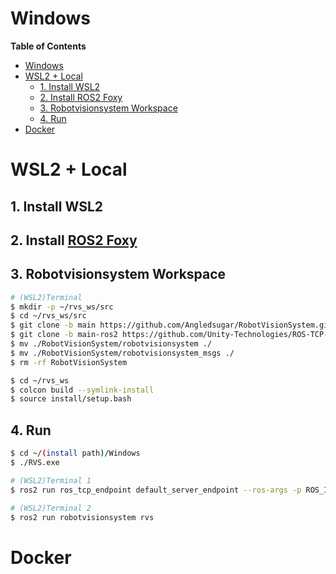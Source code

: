 # Windows

**Table of Contents**
- [Windows](#windows)
- [WSL2 + Local](#wsl2--local)
  - [1. Install WSL2](#1-install-wsl2)
  - [2. Install ROS2 Foxy](#2-install-ros2-foxy)
  - [3. Robotvisionsystem Workspace](#3-robotvisionsystem-workspace)
  - [4. Run](#4-run)
- [Docker](#docker)

# WSL2 + Local
## 1. Install WSL2
## 2. Install [ROS2 Foxy](https://docs.ros.org/en/foxy/Installation/Ubuntu-Install-Debians.html)
## 3. Robotvisionsystem Workspace
```bash
# (WSL2)Terminal
$ mkdir -p ~/rvs_ws/src
$ cd ~/rvs_ws/src
$ git clone -b main https://github.com/Angledsugar/RobotVisionSystem.git
$ git clone -b main-ros2 https://github.com/Unity-Technologies/ROS-TCP-Endpoint.git
$ mv ./RobotVisionSystem/robotvisionsystem ./
$ mv ./RobotVisionSystem/robotvisionsystem_msgs ./
$ rm -rf RobotVisionSystem

$ cd ~/rvs_ws
$ colcon build --symlink-install
$ source install/setup.bash
```
## 4. Run
```bash
$ cd ~/(install path)/Windows
$ ./RVS.exe
```
```bash
# (WSL2)Terminal 1
$ ros2 run ros_tcp_endpoint default_server_endpoint --ros-args -p ROS_IP:=127.0.0.1 -p ROS_TCP_PORT:=10000
```

```bash
# (WSL2)Terminal 2
$ ros2 run robotvisionsystem rvs
```

# Docker

